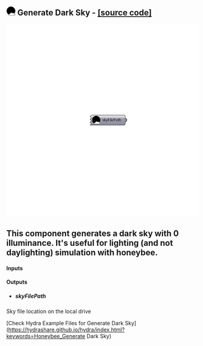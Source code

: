 ## ![](../../images/icons/Generate_Dark_Sky.png) Generate Dark Sky - [[source code]](https://github.com/mostaphaRoudsari/honeybee/tree/master/src/Honeybee_Generate%20Dark%20Sky.py)

![](../../images/components/Generate_Dark_Sky.png)

This component generates a dark sky with 0 illuminance.
 It's useful for lighting (and not daylighting) simulation with honeybee.
 -
 

#### Inputs

#### Outputs
* ##### skyFilePath
Sky file location on the local drive


[Check Hydra Example Files for Generate Dark Sky](https://hydrashare.github.io/hydra/index.html?keywords=Honeybee_Generate Dark Sky)